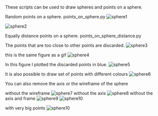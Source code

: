 These scripts can be used to draw spheres and points on a sphere.

Random points on a sphere.
points_on_sphere.py
![sphere1](media/Sphere_points_200.png)

![sphere2](media/Sphere_points_1000.png)


Equally distance points on a sphere.
points_on_sphere_distance.py

The points that are too close to other points are discarded.
![sphere3](media/Sphere_distance_points_3000_real_306.png)

this is the same figure as a gif
![sphere4](media_gif/Sphere_distance_points_3000_real_306.gif)

In this figure I plotted the discarded points in blue.
![sphere5](media/Sphere_distance_points_3000_real_303.png)

It is also possible to draw set of points with different colours
![sphere6](media/Sphere_distance_points_3000_real_126_s0934.png)

You can also remove the axis or the wireframe of the sphere

without the wireframe
![sphere7](media/Sphere_distance_points_3000_real_301_s8418.png)
without the axis
![sphere8](media/Sphere_distance_points_3000_real_126_s0524.png)
without the axis and frame
![sphere9](media/Sphere_distance_points_3000_real_117_s1827.png)
![sphere10](media/Sphere_distance_points_3000_real_311_s8373.png)

with very big points
![sphere10](media/Sphere_distance_points_3000_real_40_s7342.png)
